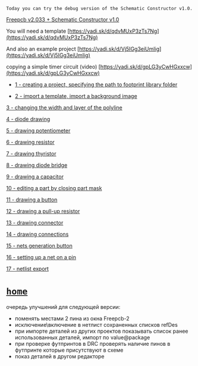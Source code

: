 `Today you can try the debug version of the Schematic Constructor v1.0.`

[Freepcb v2.033 + Schematic Constructor v1.0](https://yadi.sk/d/Nh0Ed17JoSJpxQ)

You will need a template [https://yadi.sk/d/qdvMUxP3zTs7Ng](https://yadi.sk/d/qdvMUxP3zTs7Ng)

And also an example project [https://yadi.sk/d/Vj5IGg3eiUmIig](https://yadi.sk/d/Vj5IGg3eiUmIig)

copying a simple timer circuit (video) [https://yadi.sk/d/gpLG3yCwHGxxcw](https://yadi.sk/d/gpLG3yCwHGxxcw)

* [1 - creating a project, specifying the path to footprint library folder]()

* [2 - import a template, import a background image]()

[3 - changing the width and layer of the polyline]()

[4 - diode drawing](https://youtu.be/na33cL3IMn0)

[5 - drawing potentiometer]()

[6 - drawing resistor]()

[7 - drawing thyristor]()

[8 - drawing diode bridge]()

[9 - drawing a capacitor]()

[10 - editing a part by closing part mask]()

[11 - drawing a button]()

[12 - drawing a pull-up resistor]()

[13 - drawing connector]()

[14 - drawing connections]()

[15 - nets generation button]()

[16 - setting up a net on a pin]()

[17 - netlist export]()

# [`home`](https://freepcb.dev)

очередь улучшений для следующей версии:

* поменять местами 2 пина из окна Freepcb-2
* исключение\включение в нетлист сохраненных списков refDes
* при импорте деталей из других проектов показывать список ранее использованных деталей, импорт по value@package
* при проверке футпринтов в DRC проверять наличие пинов в футпринте которые присутствуют в схеме
* показ деталей в другом редакторе

